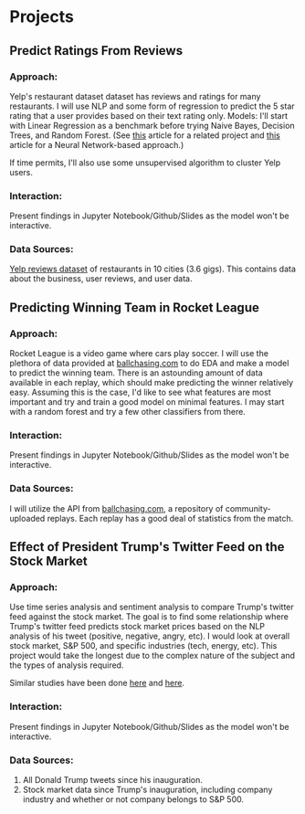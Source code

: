 # Projects

## Predict Ratings From Reviews

### Approach: 
Yelp's restaurant dataset dataset has reviews and ratings for many restaurants. I will use NLP and some form of regression to predict the 5 star rating that a user provides based on their text rating only. Models: I'll start with Linear Regression as a benchmark before trying Naive Bayes, Decision Trees, and Random Forest. (See [this](https://towardsdatascience.com/review-rating-prediction-a-combined-approach-538c617c495c) article for a related project and [this](https://arxiv.org/ftp/arxiv/papers/1904/1904.04096.pdf) article for a Neural Network-based approach.)

If time permits, I'll also use some unsupervised algorithm to cluster Yelp users.

### Interaction: 
Present findings in Jupyter Notebook/Github/Slides as the model won't be interactive. 

### Data Sources: 
[Yelp reviews dataset](https://www.yelp.com/dataset/download) of restaurants in 10 cities (3.6 gigs). This contains data about the business, user reviews, and user data.

## Predicting Winning Team in Rocket League

### Approach: 
Rocket League is a video game where cars play soccer. I will use the plethora of data provided at [ballchasing.com](https://ballchasing.com/) to do EDA and make a model to predict the winning team. There is an astounding amount of data available in each replay, which should make predicting the winner relatively easy. Assuming this is the case, I'd like to see what features are most important and try and train a good model on minimal features. I may start with a random forest and try a few other classifiers from there.

### Interaction: 
Present findings in Jupyter Notebook/Github/Slides as the model won't be interactive.

### Data Sources: 
I will utilize the API from [ballchasing.com](https://ballchasing.com/), a repository of community-uploaded replays. Each replay has a good deal of statistics from the match.


## Effect of President Trump's Twitter Feed on the Stock Market

### Approach: 
Use time series analysis and sentiment analysis to compare Trump's twitter feed against the stock market. The goal is to find some relationship where Trump's twitter feed predicts stock market prices based on the NLP analysis of his tweet (positive, negative, angry, etc). I would look at overall stock market, S&P 500, and specific industries (tech, energy, etc). This project would take the longest due to the complex nature of the subject and the types of analysis required. 

Similar studies have been done [here](https://www.nottingham.ac.uk/economics/documents/research-first/krishan-rayarel.pdf) and [here](https://www.fxcm.com/uk/insights/president-trumps-twitter-impact-forex-markets-stocks/).

### Interaction: 
Present findings in Jupyter Notebook/Github/Slides as the model won't be interactive.

### Data Sources: 
1. All Donald Trump tweets since his inauguration. 
2. Stock market data since Trump's inauguration, including company industry and whether or not company belongs to S&P 500.
